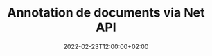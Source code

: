 ---
############################# Static ############################
layout: "product"
date: 2022-02-23T12:00:00+02:00
draft: false

product: "Annotation"
product_tag: "annotation"
platform: "Net"
platform_tag: "net"

############################# Head ############################
head_title: "API d'annotation de documents Web | Afficher et annoter des images PDF Word Excel PPTX"
head_description: "API d'annotation de documents nets. Affichez, étiquetez, commentez et annotez les formats de fichier PDF Word DOCX, Excel XLSX, PPTX, EML EMLX, VSS VSD, OTP, CAO et image."

############################# Header ##########################
title: "Annotation de documents via Net API"
description: "Créez des applications Web avec des capacités pour afficher et annoter des formats PDF, HTML, MS Office et d'autres formats de documents sans installer de logiciel externe."
button:
    enable: true
    icon: "fas fa-arrow-down"
    label: "Télécharger la version d'essai gratuite"
    link: "https://downloads.groupdocs.com/annotation/net"

############################# SubMenu #########################
submenu:
    enable: true
    
    left:
        img_alt: "GroupDocs.Annotation for Net"
        image: "https://www.groupdocs.cloud/templates/groupdocs/images/product-logos/groupdocs-annotation-net.png"
        product: "GroupDocs.Annotation"
        platform: "Net"

    middle:
        button:
            # button loop
            - link: "#features"
              text: "Caractéristiques"

            # button loop
            - link: "https://products.groupdocs.app/annotation"
              text: "Démos en direct"

            # button loop
            - link: "https://purchase.groupdocs.com/pricing/annotation/net"
              text: "Tarification"

    right:
        link_download: "https://downloads.groupdocs.com/annotation"
        link_learn: "https://docs.groupdocs.com/annotation/net/"
        link_buy: "https://purchase.groupdocs.com"

############################# Overview ############################
overview:
    enable: true
    content: |
      GroupDocs.Annotation Net API est un produit qui vous permet de travailler avec des annotations dans des documents sur différentes plates-formes et systèmes d'exploitation, tels qu'Android, MacOS, Linux, Windows. GroupDocs.Annotation fournit une bibliothèque avec une API simple qui offre de nombreux avantages : par exemple, si vous devez garder les données confidentielles ou choisir la puissance dont vous avez besoin pour travailler avec la bibliothèque, ou modifier partiellement le travail avec des annotations, la bibliothèque est très léger et souple.

      GroupDocs.Annotation for Net API vous permet de travailler avec différents types d'annotations, notamment : texte, polyligne, zone, soulignement, point, filigrane, flèche, ellipse, remplacement de texte, distance, champ de texte, rédaction de ressources, etc. Et prend en charge la plupart formats de documents populaires tels que : PDF, HTML, Microsoft Office Word, feuilles de calcul Excel, présentations PowerPoint, Visio, e-mails Outlook, images, métafichiers, dessin CAO et divers autres formats. L'API offre la possibilité d'obtenir des vignettes de pages de document et prend en charge l'importation et l'exportation d'annotations vers et depuis des fichiers PDF.

      À l'aide de la bibliothèque, vous pouvez ajouter, modifier, extraire et supprimer des annotations de documents, faire pivoter des documents, modifier la solution des vignettes et ce n'est pas une liste complète de toutes les possibilités. Il offre également un ensemble complet d'objets de données pour personnaliser les propriétés d'annotation selon vos besoins dans tous les formats de document pris en charge.

      L'utilisation de l'API GroupDocs.Annotation for Net est très simple et se compose de quelques étapes de base. Au début, vous devez configurer une licence, puis sélectionner le fichier avec lequel vous souhaitez travailler, puis manipuler d'une manière ou d'une autre avec les annotations du document (supprimer/modifier/extraire/supprimer) et enregistrer le résultat. Pour plus d'informations, veuillez consulter la documentation du produit ou notre ensemble d'exemples.
      
      GroupDocs.Annotation est régulièrement mis à jour et fournit un support à ses clients, vous êtes toujours les bienvenus pour nous poser une question ou envoyer vos idées ou nous faire part de vos besoins pour quelque chose de nouveau et nous nous ferons un plaisir de l'implémenter dans nos nouvelles versions.
    tabs:
      enable: true
      
      ## TAB ONE ##
      tab_one:
        description: |
          Voici un aperçu de GroupDocs.Annotation pour Net :
      
        right:
          enable: true
          icon: "fab fa-html5"
          title:  Aperçu
          content: |
            * Ajouter des annotations
            * Exporter les annotations 
            * Importer des annotations
            * Commentaires basés sur les réponses
            * Compatibilité des annotations
      
      ## TAB TWO ##
      tab_two:
        description: |
          GroupDocs.Annotation for Net prend en charge tous les [formats de fichiers de documents](https://docs.groupdocs.com/annotation/Net/supported-document-formats/) courants, y compris : Microsoft Office, PDF, images et bien d'autres.

        left:
          enable: true
          table:
            # table loop
            - title: "Microsoft Office Formats"
              content: |
                * **Word**: [DOC](/annotation/net/doc/), [DOCX](/annotation/net/docx/), [DOCM](/annotation/net/docm/), [DOT](/annotation/net/dot/), [DOTX](/annotation/net/dotx/), [RTF](/annotation/net/rtf/)
                * **Excel**: [XLS](/annotation/net/xls/), [XLSX](/annotation/net/xlsx/), [XLSB](/annotation/net/xlsb/), [XLSM](/annotation/net/xlsm/)
                * **PowerPoint**: [PPT](/annotation/net/ppt/), [PPTX](/annotation/net/pptx/), [PPS](/annotation/net/pps/), [PPSX](/annotation/net/ppsx/), [POTM](/annotation/net/potm/), [POTX](/annotation/net/potx/), [PPSM](/annotation/net/ppsm/), [PPTM](/annotation/net/pptm/), [WMF](/annotation/net/wmf/), [EMF](/annotation/net/emf/)
                * **Outlook**: [EML](/annotation/net/eml/), [EMLX](/annotation/net/emlx/), [MSG](/annotation/net/msg/)
                * **Visio**: [VSS](/annotation/net/vss/), [VST](/annotation/net/vst/), [VSD](/annotation/net/vsd/), [VSDX](/annotation/net/vsdx/), [VSX](/annotation/net/vsx/)

        right:
          enable: true
          table:
            # table loop
            - title: "Other Formats"
              content: |
                * **Portable**: [PDF](/annotation/net/pdf/) (PDF/A-1a, PDF/A-1b, PDF/A-2a)
                * **OpenDocument**: [ODT](/annotation/net/odt/), [ODS](/annotation/net/ods/), [ODP](/annotation/net/odp/)
                * **Images**: [BMP](/annotation/net/bmp/), [JPG](/annotation/net/jpg/), [JPEG](/annotation/net/jpeg/), [TIFF](/annotation/net/tiff/), [TIF](/annotation/net/tif/), [PNG](/annotation/net/png/), [GIF](/annotation/net/gif/), [DCM](/annotation/net/dcm/), [DICOM](/annotation/net/dicom/)
                * **AutoCAD**: [DWG](/annotation/net/dwg/), [DXF](/annotation/net/dxf/), [CAD](/annotation/net/cad/)
                * **Other**: [HTM](/annotation/net/htm/), [HTML](/annotation/net/html/), [CSV](/annotation/net/csv/), [DJVU](/annotation/net/djvu/), [OTP](/annotation/net/otp/), [OTT](/annotation/net/ott/)

      ## TAB THREE ##
      tab_three:
        description: |
          GroupDocs.Annotation for Net prend en charge les systèmes d'exploitation, frameworks et gestionnaires de packages suivants :
        
        left:
          enable: true
          table:
            # table loop
            - icon: "fab fa-windows"
              title:  Systèmes d'exploitation
              content: |
                * Windows Desktop (x86 & x64)
                * Windows Server (x86 & x64)
                * Windows Azure
                * Linux
                * MacOS

            # table loop
            - icon: "fas fa-code"
              title:  Cadres pris en charge
              content: |
                * .NET Standard 2.0
                * .NET Framework 2.0 or higher
                * .NET Core 2.0 or higher
                * Mono Framework 1.2 or higher

        right:
          enable: true
          table:
            # table loop
            - icon: "fas fa-box"
              title:  Directeur chargé d'emballage
              content: |
                * NuGet
            
            # table loop
            - icon: "fas fa-tools"
              title:  Environnements de développement
              content: |
                * Microsoft Visual Studio
                * Xamarin.Android
                * Xamarin.IOS
                * Xamarin.Mac
                * MonoDevelop

############################# Features ############################
features:
    enable: true
    title: GroupDocs.Annotation pour les fonctionnalités réseau

    feature:
      # feature loop
      - icon: "fas fa-copy"
        link: "https://docs.groupdocs.com/annotation/net/basic-usage/"
        content: Ajouter, modifier et supprimer des annotations et des réponses

      # feature loop
      - icon: "fas fa-eye"
        link: "https://docs.groupdocs.com/annotation/net/export-annotations/"
        content: Exporter les annotations vers le document

      # feature loop
      - icon: "fas fa-bolt"
        link: "https://docs.groupdocs.com/annotation/net/evaluation-limitations-and-licensing-of-groupdocs-annotation/"
        content: Licence mesurée - Facturation contrôlée en payant en fonction de l'utilisation de l'API
      
      # feature loop
      - icon: "fas fa-code"
        link: "https://docs.groupdocs.com/annotation/net/extract-annotations-from-document/"
        content: Appel de fonction unique pour récupérer toutes les annotations d'un document

      # feature loop
      - icon: "fas fa-cloud"
        link: "https://docs.groupdocs.com/annotation/net/add-point-annotation/"
        content: Attribuer une valeur à une annotation de point ou déplacer une valeur de point existante

      # feature loop
      - icon: "fas fa-remove-format"
        link: "https://docs.groupdocs.com/annotation/net/add-link-annotation/"
        content: Ajouter une annotation de lien aux diapositives PDF, Word et PowerPoint

      # feature loop
      - icon: "fas fa-comment-slash"
        link: "https://docs.groupdocs.com/annotation/net/basic-usage/"
        content: Définir la couleur d'arrière-plan d'une annotation ou supprimer toutes les annotations du document

      # feature loop
      - icon: "fas fa-border-all"
        link: "https://docs.groupdocs.com/annotation/net/generate-document-pages-preview/"
        content: Annotez les fichiers PDF avec précision - Obtenez une représentation d'image du document PDF et des aperçus de page de cache

      # feature loop
      - icon: "fas fa-wrench"
        link: "https://docs.groupdocs.com/annotation/net/import-annotations/"
        content: Obtenir les coordonnées textuelles de l'annotation textuelle dans la représentation d'image du document

      # feature loop
      - icon: "fas fa-columns"
        link: "https://docs.groupdocs.com/annotation/net/add-area-annotation/"
        content: Lier les commentaires des utilisateurs à l'annotation de zone et à la prise en charge des commentaires imbriqués

      # feature loop
      - icon: "fas fa-file-word"
        link: "https://docs.groupdocs.com/annotation/net/add-arrow-annotation/"
        content: Utiliser l'annotation fléchée pour pointer vers un contenu particulier

      # feature loop
      - icon: "fas fa-envelope"
        link: "https://docs.groupdocs.com/annotation/net/add-distance-annotation/"
        content: Utiliser l'annotation de distance pour tracer une ligne qui représente la distance entre les objets

      # feature loop
      - icon: "fas fa-print"
        link: "https://docs.groupdocs.com/annotation/net/add-point-annotation/"
        content: Annotation basée sur des points qui, lorsqu'on clique dessus, fait apparaître la fenêtre pour ajouter des commentaires

      # feature loop
      - icon: "fas fa-file-archive"
        link: "https://docs.groupdocs.com/annotation/net/add-polyline-annotation/"
        content: Créer une séquence connectée de segments de ligne créés en tant qu'annotation de polyligne

      # feature loop
      - icon: "fas fa-lock"
        link: "https://docs.groupdocs.com/annotation/net/add-ellipse-annotation/"
        content: Créer des segments de ligne droite, des segments d'arc ou une combinaison des deux

      # feature loop
      - icon: "fas fa-file-code"
        link: "https://docs.groupdocs.com/annotation/net/add-area-annotation/"
        content: Marquer les zones de document proposées pour la rédaction
      
      # feature loop
      - icon: "fas fa-fill-drip"
        link: "https://docs.groupdocs.com/annotation/net/add-image-annotation/"
        content: Ajouter des annotations d'image aux PDF, diagrammes, Word, Excel, présentations et images

      # feature loop
      - icon: "fas fa-file-excel"
        link: "https://docs.groupdocs.com/annotation/net/add-annotation-to-the-document/"
        content: Ajouter un champ de texte et un tampon ou un filigrane basé sur du texte dans le document

      # feature loop
      - icon: "fas fa-heading"
        link: "https://docs.groupdocs.com/annotation/net/add-annotation-to-the-document/"
        content: Barré, souligné ou remplacé un texte particulier dans un document

      # feature loop
      - icon: "fas fa-project-diagram"
        link: "https://docs.groupdocs.com/annotation/net/update-annotations/"
        content: Redimensionner l'annotation en attribuant de nouveaux paramètres de hauteur et de largeur

      # feature loop
      - icon: "fas fa-cube"
        link: "https://docs.groupdocs.com/annotation/net/generate-document-pages-preview/"
        content: Obtenez des vignettes de pages de document. Gérer une variété de documents annotés pour les images et les diagrammes

      # feature loop
      - icon: "fab fa-uncharted"
        link: "https://docs.groupdocs.com/annotation/net/export-annotations/"
        content: Exporter des annotations vers et travailler avec des fichiers TIFF multipages
  
      # feature loop
      - icon: "fab fa-uncharted"
        link: "https://docs.groupdocs.com/annotation/net/add-watermark-annotation/"
        content: Ajuster l'alignement vertical et horizontal pour l'annotation de filigrane
  
      # feature loop
      - icon: "fab fa-uncharted"
        link: "https://docs.groupdocs.com/annotation/net/add-text-field-annotation/"
        content: Ajouter un alignement horizontal du texte pour le champ de texte

      # feature loop
      - icon: "fab fa-uncharted"
        link: "https://docs.groupdocs.com/annotation/net/document-text-info/"
        content: Obtenir des informations sur les lignes de texte du document (texte, largeur, hauteur, retraits)

    more_feature:
      # more_feature_loop
      - title: Prise en charge de plusieurs types d'annotations
        content: |
          GroupDocs.Annotation pour .NET vous permet de travailler avec différents types d'annotations. Cela donne la liberté et la facilité de communication tout en collaborant avec votre équipe sur des tâches. Vous pouvez utiliser des annotations, telles que l'annotation de zone (marquer une zone en tant que rectangle et y ajouter des notes), l'annotation de point (coller des commentaires à n'importe quel endroit du document), l'annotation de texte (ajouter un commentaire au texte sélectionné), l'annotation barrée/soulignée ( appliqué à un paragraphe), annotation de polyligne (dessiner des formes et des lignes à main levée), annotation de flèche (pointeur fléché avec commentaires attachés), annotation d'ellipse (afficher le texte à l'intérieur de l'ellipse), annotation de distance (dessiner une ligne qui représente la distance entre les objets), lien annotation (ajouter des liens Web aux formats de document pris en charge) et annotation en filigrane (un tampon de texte ou un filigrane peut être ajouté au document).

          ```cs
          // Initialize list of AnnotationInfo
          List<AnnotationInfo> annotations = new List<AnnotationInfo>();
          // Initialize text annotation
          AnnotationInfo textAnnotation = new AnnotationInfo
          {
            Box = new Rectangle((float)265.44, (float)153.86, 206, 36), Type = AnnotationType.Text 
          };
          // Add annotation to list
          annotations.Add(textAnnotation);
          // Get input file stream
          Stream inputFile = new FileStream("D:/input.pdf", FileMode.Open, File
          .ReadWrite);
          // Export annotation and save output file
          CommonUtilities.SaveOutputDocument(inputFile, annotations, DocumentType.Pdf);
          ```

############################# Support ############################
support:
    enable: true

############################# Solutions ############################
solutions:
    enable: true
    title: GroupDocs.Annotation propose des API de visualisation de documents pour d'autres environnements de développement populaires

    solution:
        # solution loop
        - img_alt: "GroupDocs.Annotation for Java"
          image: "https://www.groupdocs.cloud/templates/groupdocs/images/product-logos/groupdocs-annotation-java.png"
          product: "GroupDocs.Annotation"
          platform: "Java"
          link: "/annotation/java/"

############################# Back to top ###############################
back_to_top:
  enable: true
---